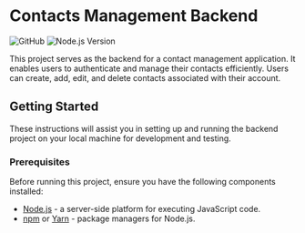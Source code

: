 # Contacts Management Backend

![GitHub](https://img.shields.io/github/license/your-repo/contacts-management-backend)
![Node.js Version](https://img.shields.io/badge/Node.js-v14.17.6-green)

This project serves as the backend for a contact management application. It enables users to authenticate and manage their contacts efficiently. Users can create, add, edit, and delete contacts associated with their account.

## Getting Started

These instructions will assist you in setting up and running the backend project on your local machine for development and testing.

### Prerequisites

Before running this project, ensure you have the following components installed:

- [Node.js](https://nodejs.org/) - a server-side platform for executing JavaScript code.
- [npm](https://www.npmjs.com/) or [Yarn](https://yarnpkg.com/) - package managers for Node.js.
